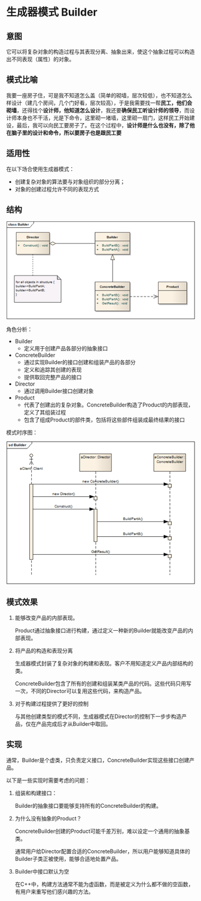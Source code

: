 # 生成器模式 Builder

## 意图
它可以将复杂对象的构造过程与其表现分离、抽象出来，使这个抽象过程可以构造出不同表现（属性）的对象。

## 模式比喻
我要一座房子住，可是我不知道怎么盖（简单的砌墙，层次较低），也不知道怎么样设计（建几个房间，几个门好看，层次较高），于是我需要找一帮**民工，他们会砌墙**，还得找个**设计师，他知道怎么设计**，我还要**确保民工听设计师的领导**，而设计师本身也不干活，光是下命令，这里砌一堵墙，这里砌一扇门，这样民工开始建设，最后，我可以向民工要房子了。在这个过程中，**设计师是什么也没有，除了他在脑子里的设计和命令，所以要房子也是跟民工要**

## 适用性
在以下场合使用生成器模式：

* 创建复杂对象的算法要与对象组织的部分分离；
* 对象的创建过程允许不同的表现方式

## 结构

![structure](./res/Builder.png)

角色分析：

* Builder
	* 定义用于创建产品各部分的抽象接口 
* ConcreteBuilder
	* 通过实现Builder的接口创建和组装产品的各部分
	* 定义和追踪其创建的表现 
	* 提供取回完整产品的接口
* Director
	* 通过调用Builder接口创建对象 
* Product
	* 代表了创建出的复杂对象。ConcreteBuilder构造了Product的内部表现，定义了其组装过程
	* 包含了组成Product的部件类，包括将这些部件组装成最终结果的接口

模式时序图：

![structure](./res/BuilderSequence.png)

## 模式效果
1. 能够改变产品的内部表现。

	Product通过抽象接口进行构建，通过定义一种新的Builder就能改变产品的内部表现。

2. 将产品的构造和表现分离

	生成器模式封装了复杂对象的构建和表现。客户不用知道定义产品内部结构的类。

	ConcreteBuilder包含了所有的创建和组装某类产品的代码。这些代码只用写一次，不同的Director可以复用这些代码，来构造产品。

3. 对于构建过程提供了更好的控制

	与其他创建类型的模式不同，生成器模式在Director的控制下一步步构造产品，仅在产品完成后才从Builder中取回。

## 实现
通常，Builder是个虚类，只负责定义接口，ConcreteBuilder实现这些接口创建产品。

以下是一些实现时需要考虑的问题：

1. 组装和构建接口：

	Builder的抽象接口要能够支持所有的ConcreteBuilder的构建。

2. 为什么没有抽象的Product？

	ConcreteBuilder创建的Product可能千差万别，难以设定一个通用的抽象基类。

	通常用户给Director配置合适的ConcreteBuilder，所以用户能够知道具体的Builder子类正被使用，能够合适地处置产品。

3. Builder中接口默认为空

	在C++中，构建方法通常不能为虚函数，而是被定义为什么都不做的空函数，有用户来重写他们感兴趣的方法。